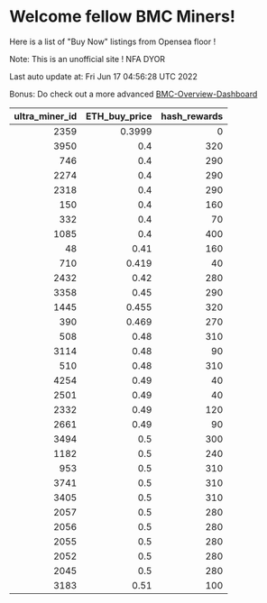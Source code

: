 # Welcome fellow BMC Miners!
Here is a list of "Buy Now" listings from Opensea floor !

Note: This is an unofficial site ! NFA DYOR

Last auto update at: Fri Jun 17 04:56:28 UTC 2022

Bonus: Do check out a more advanced [BMC-Overview-Dashboard](https://dune.com/defifunk/BMC-Overview-Dashboard)


|   ultra_miner_id |   ETH_buy_price |   hash_rewards |
|-----------------:|----------------:|---------------:|
|             2359 |          0.3999 |              0 |
|             3950 |          0.4    |            320 |
|              746 |          0.4    |            290 |
|             2274 |          0.4    |            290 |
|             2318 |          0.4    |            290 |
|              150 |          0.4    |            160 |
|              332 |          0.4    |             70 |
|             1085 |          0.4    |            400 |
|               48 |          0.41   |            160 |
|              710 |          0.419  |             40 |
|             2432 |          0.42   |            280 |
|             3358 |          0.45   |            290 |
|             1445 |          0.455  |            320 |
|              390 |          0.469  |            270 |
|              508 |          0.48   |            310 |
|             3114 |          0.48   |             90 |
|              510 |          0.48   |            310 |
|             4254 |          0.49   |             40 |
|             2501 |          0.49   |             40 |
|             2332 |          0.49   |            120 |
|             2661 |          0.49   |             90 |
|             3494 |          0.5    |            300 |
|             1182 |          0.5    |            240 |
|              953 |          0.5    |            310 |
|             3741 |          0.5    |            310 |
|             3405 |          0.5    |            310 |
|             2057 |          0.5    |            280 |
|             2056 |          0.5    |            280 |
|             2055 |          0.5    |            280 |
|             2052 |          0.5    |            280 |
|             2045 |          0.5    |            280 |
|             3183 |          0.51   |            100 |